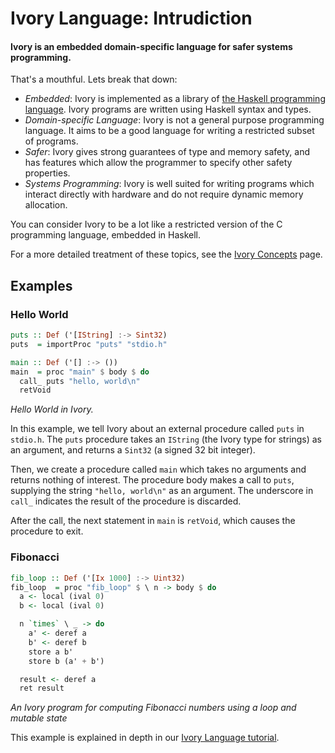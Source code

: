 # Ivory Language: Intrudiction

#### Ivory is an embedded domain-specific language for safer systems programming.

That's a mouthful. Lets break that down:

* *Embedded*: Ivory is implemented as a library of [the Haskell programming
  language][haskell]. Ivory programs are written using Haskell syntax and types.
* *Domain-specific Language*: Ivory is not a general purpose programming
  language.  It aims to be a good language for writing a restricted subset of
  programs.
* *Safer*: Ivory gives strong guarantees of type and memory safety, and has
  features which allow the programmer to specify other safety properties.
* *Systems Programming*: Ivory is well suited for writing programs which
  interact directly with hardware and do not require dynamic memory allocation.

You can consider Ivory to be a lot like a restricted version of the C
programming language, embedded in Haskell.

For a more detailed treatment of these topics, see the [Ivory
Concepts](ivory-concepts.html) page.

[haskell]: http://haskell.org

## Examples

### Hello World

```haskell
puts :: Def ('[IString] :-> Sint32)
puts  = importProc "puts" "stdio.h"

main :: Def ('[] :-> ())
main  = proc "main" $ body $ do
  call_ puts "hello, world\n"
  retVoid
```
*Hello World in Ivory.*

In this example, we tell Ivory about an external procedure called `puts` in
`stdio.h`. The `puts` procedure takes an `IString` (the Ivory type for strings)
as an argument, and returns a `Sint32` (a signed 32 bit integer).

Then, we create a procedure called `main` which takes no arguments and returns
nothing of interest. The procedure body makes a call to `puts`, supplying the
string `"hello, world\n"` as an argument. The underscore in `call_` indicates
the result of the procedure is discarded.

After the call, the next statement in `main` is `retVoid`, which causes the
procedure to exit.

### Fibonacci

```haskell
fib_loop :: Def ('[Ix 1000] :-> Uint32)
fib_loop  = proc "fib_loop" $ \ n -> body $ do
  a <- local (ival 0)
  b <- local (ival 0)

  n `times` \ _ -> do
    a' <- deref a
    b' <- deref b
    store a b'
    store b (a' + b')

  result <- deref a
  ret result
```
*An Ivory program for computing Fibonacci numbers using a loop and mutable
state*


This example is explained in depth in our [Ivory Language tutorial](ivory-fib.html).
